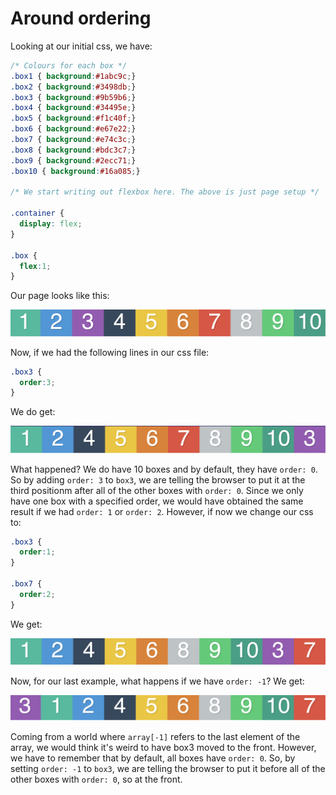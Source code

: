 # Around ordering

Looking at our initial css, we have:
```css
/* Colours for each box */
.box1 { background:#1abc9c;}
.box2 { background:#3498db;}
.box3 { background:#9b59b6;}
.box4 { background:#34495e;}
.box5 { background:#f1c40f;}
.box6 { background:#e67e22;}
.box7 { background:#e74c3c;}
.box8 { background:#bdc3c7;}
.box9 { background:#2ecc71;}
.box10 { background:#16a085;}

/* We start writing out flexbox here. The above is just page setup */

.container {
  display: flex;
}

.box {
  flex:1;
}
```
Our page looks like this:

![flexbox1](start.png)

Now, if we had the following lines in our css file:
```css
.box3 {
  order:3;
}
```

We do get:

![flexbox2](adding_order.png)

What happened? We do have 10 boxes and by default, they have `order: 0`. So by adding `order: 3` to `box3`, we are telling the browser to put it at the third positionm after all of the other boxes with `order: 0`. Since we only have one box with a specified order, we would have obtained the same result if we had `order: 1` or `order: 2`. However, if now we change our css to:
```css  
.box3 {
  order:1;
}

.box7 {
  order:2;
}
```

We get:

![flexbox3](playing_order.png)

Now, for our last example, what happens if we have `order: -1`? We get:

![flexbox4](negative_order.png)

Coming from a world where `array[-1]` refers to the last element of the array, we would think it's weird to have box3 moved to the front. However, we have to remember that by default, all boxes have `order: 0`. So, by setting `order: -1` to `box3`, we are telling the browser to put it before all of the other boxes with `order: 0`, so at the front.